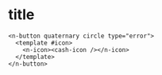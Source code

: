 # title

<script setup>
import { Counter } from './Counter.vue'
</script>

<test-title> 
  <n-icon><cash-icon /></n-icon>
</test-title>

```vue
<n-button quaternary circle type="error">
  <template #icon>
    <n-icon><cash-icon /></n-icon>
  </template>
</n-button>
```
